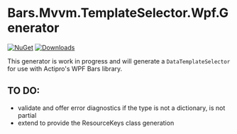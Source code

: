 # Bars.Mvvm.TemplateSelector.Wpf.Generator

[![NuGet](https://img.shields.io/nuget/v/Bars.Mvvm.TemplateSelector.Wpf.Generator.svg)](https://www.nuget.org/packages/Bars.Mvvm.TemplateSelector.Wpf.Generator/)
[![Downloads](https://img.shields.io/nuget/dt/Bars.Mvvm.TemplateSelector.Wpf.Generator?label=Downloads)](https://www.nuget.org/packages/Bars.Mvvm.TemplateSelector.Wpf.Generator/)

This generator is work in progress and will generate a `DataTemplateSelector` for use with Actipro's WPF Bars library.



## TO DO:
* validate and offer error diagnostics if the type is not a dictionary, is not partial
* extend to provide the ResourceKeys class generation